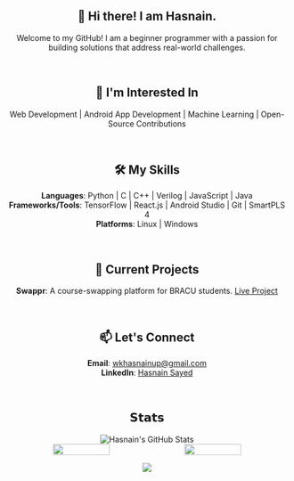 <div align="center"> 

## 👋 Hi there! I am Hasnain.

Welcome to my GitHub! I am a beginner programmer with a passion for building solutions that address real-world challenges.

<br>

## 💼 **I'm Interested In**
Web Development | Android App Development | Machine Learning | Open-Source Contributions

<br>

## 🛠 **My Skills**
**Languages**: Python | C | C++ | Verilog | JavaScript | Java  
**Frameworks/Tools**: TensorFlow | React.js | Android Studio | Git | SmartPLS 4  
**Platforms**: Linux | Windows

<br>

## 🔧 **Current Projects**
**Swappr**: A course-swapping platform for BRACU students. [Live Project](https://swappr-bracu.web.app)

<br>

## 📫 **Let's Connect**
**Email**: [wkhasnainup@gmail.com](mailto:wkhasnainup@gmail.com)  
**LinkedIn**: [Hasnain Sayed](https://www.linkedin.com/in/has9sayed)

<br>

## 𝗦𝘁𝗮𝘁𝘀
<picture>
  <source media="(prefers-color-scheme: dark)" srcset="https://github-readme-stats.vercel.app/api?username=has9sayed&show_icons=true&theme=github_dark">
  <source media="(prefers-color-scheme: light)" srcset="https://github-readme-stats.vercel.app/api?username=has9sayed&show_icons=true&theme=default">
  <img src="https://github-readme-stats.vercel.app/api?username=has9sayed&show_icons=true&theme=default" alt="Hasnain's GitHub Stats">
</picture>

<br>

<div style="display: flex; justify-content: center; gap: 10px;">
  <img src="http://github-profile-summary-cards.vercel.app/api/cards/repos-per-language?username=has9sayed&theme=github_dark" width="45%">
  <img src="http://github-profile-summary-cards.vercel.app/api/cards/productive-time?username=has9sayed&theme=github_dark&utcOffset=8" width="45%">
</div>

[![](https://visitcount.itsvg.in/api?id=has9sayed&icon=0&color=0)](https://visitcount.itsvg.in)

</div>
